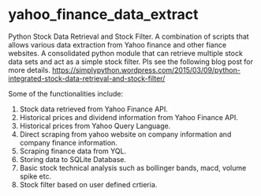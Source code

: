 # yahoo_finance_data_extract
Python Stock Data Retrieval and Stock Filter.
A combination of scripts that allows various data extraction from Yahoo finance and other fiance websites.
A consolidated python module that can retrieve multiple stock data sets and act as a simple stock filter. 
Pls see the following blog post for more details.
https://simplypython.wordpress.com/2015/03/09/python-integrated-stock-data-retrieval-and-stock-filter/

Some of the functionalities include:
1. Stock data retrieved from Yahoo Finance API.
2. Historical prices and dividend information from Yahoo Finance API.
3. Historical prices from Yahoo Query Language.
4. Direct scraping from yahoo website on company information and company finance information.
5. Scraping finance data from YQL.
6. Storing data to SQLite Database.
7. Basic stock technical analysis such as bollinger bands, macd, volume spike etc.
8. Stock filter based on user defined crtieria.
